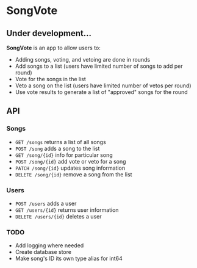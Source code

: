 # SongVote

## Under development...

**SongVote** is an app to allow users to:
- Adding songs, voting, and vetoing are done in rounds
- Add songs to a list (users have limited number of songs to add per round)
- Vote for the songs in the list
- Veto a song on the list (users have limited number of vetos per round)
- Use vote results to generate a list of "approved" songs for the round

## API
### Songs
- `GET /songs` returns a list of all songs
- `POST /song` adds a song to the list
- `GET /song/{id}` info for particular song
- `POST /song/{id}` add vote or veto for a song
- `PATCH /song/{id}` updates song information
- `DELETE /song/{id}` remove a song from the list

### Users
- `POST /users` adds a user
- `GET /users/{id}` returns user information
- `DELETE /users/{id}` deletes a user

### TODO
- Add logging where needed
- Create database store
- Make song's ID its own type alias for int64

